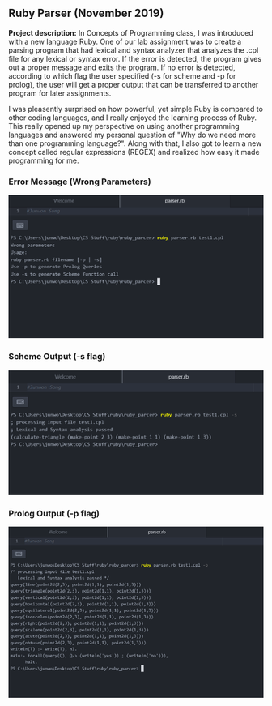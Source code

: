 ## Ruby Parser (November 2019)

**Project description:** In Concepts of Programming class, I was introduced with a new language Ruby. One of our lab assignment was to create a parsing program that had lexical and syntax analyzer that analyzes the .cpl file for any lexical or syntax error. If the error is detected, the program gives out a proper message and exits the program. If no error is detected, according to which flag the user specified (-s for scheme and -p for prolog), the user will get a proper output that can be transferred to another program for later assignments.

I was pleasently surprised on how powerful, yet simple Ruby is compared to other coding languages, and I really enjoyed the learning process of Ruby. This really opened up my perspective on using another programming languages and answered my personal question of "Why do we need more than one programming language?". Along with that, I also got to learn a new concept called regular expressions (REGEX) and realized how easy it made programming for me.

### Error Message (Wrong Parameters)
<img src="images/ruby_parser1.png?raw=true"/>

### Scheme Output (-s flag)
<img src="images/ruby_parser2.png?raw=true"/>

### Prolog Output (-p flag)
<img src="images/ruby_parser3.png?raw=true"/>


